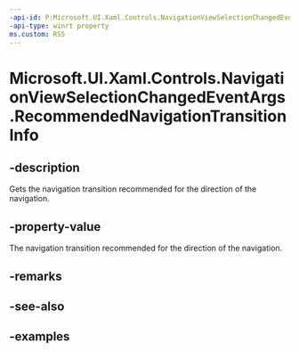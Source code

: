```yaml
---
-api-id: P:Microsoft.UI.Xaml.Controls.NavigationViewSelectionChangedEventArgs.RecommendedNavigationTransitionInfo
-api-type: winrt property
ms.custom: RS5
---
```

<!-- Property syntax.
public NavigationTransitionInfo RecommendedNavigationTransitionInfo { get; }
-->

# Microsoft.UI.Xaml.Controls.NavigationViewSelectionChangedEventArgs.RecommendedNavigationTransitionInfo


## -description

Gets the navigation transition recommended for the direction of the navigation.


## -property-value

The navigation transition recommended for the direction of the navigation.


## -remarks


## -see-also


## -examples


